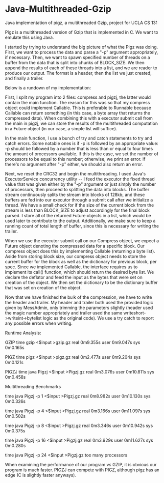 # Java-Multithreaded-Gzip
Java implementation of pigz, a multithreaded Gzip, project for UCLA CS 131

Pigz is a multithreaded version of Gzip that is implemented in C. We want to
emulate this using Java.

I started by trying to understand the big picture of what the Pigz was 
doing. First, we want to process the data and parse a "-p" argument 
appropriately, if necessary. Then, we want to spawn specified number of threads 
on a buffer from the data that is split into chunks of BLOCK_SIZE. We then 
append the results of each of these threads into a list, and we are reader to 
produce our output. The format is a header, then the list we just created, and 
finally a trailer.

Below is a rundown of my implementation:

First, I split my program into 2 files: compress and pigzj, the latter would 
contain the main function. The reason for this was so that my compress object 
could implement Callable. This is preferable to Runnable because Callable can 
return something (in this case, a byte array that returns the compressed data). 
When combining this with a executor submit call from the main in pigzj, we can 
store the results of the multithreaded computation in a Future object (in our 
case, a simple list will suffice).

In the main function, I use a bunch of try and catch statements to try and 
catch errors. Some notable ones is if -p is followed by an appropriate value: 
-p should be followed by a number that is less than or equal to four times the 
amount of processors available. If this is the case, we set the number of 
processors to be equal to this number; otherwise, we print an error. If there's 
no argument after "-p" either, we should also return an error.

Next, we reset the CRC32 and begin the multithreading. I used Java's 
ExecutorService concurrency utility -- I feed the executor the fixed thread 
value that was given either by the "-p" argument or just simply the number of 
processors, then proceed to splitting the data into blocks.
The buffer stream continuously splits the stream into blocks of 128kb, and 
these buffers are fed into our executor through a submit call after we 
initialize a thread. We have a small check for if the size of the current block 
from the stream is less than BLOCK_SIZE to adjust accordingly for the final 
block parsed. I store all of the returned Future objects in a list, which would 
be used later to contribute to the output.
Additionally, we make sure to keep a running count of total length of buffer, 
since this is necessary for writing the trailer.

When we use the executor submit call on our Compress object, we expect a Future 
object denoting the compressed data for a specific block. Our compress object 
does this by implementing Callable (returning a byte list). Aside from storing 
block size, our compress object needs to store the current buffer for the block 
as well as the dictionary for previous block, per spec.
Since we implemented Callable, the interface requires us to implement its 
call() function, which should return the desired byte list. We declare the 
deflator and feed the input as the bytes that were set on creation of the 
object.
We then set the dictionary to be the dictionary buffer that was set on creation 
of the object.

Now that we have finished the bulk of the compression, we have to write the 
header and trailer. My header and trailer both used the provided logic given by 
MessAdmin, only trimming the parameters slightly (header used the magic number 
appropriately and trailer used the same writeshort->writeint->bytelist logic as 
the original code). We use a try catch to report any possible errors when 
writing.

Runtime Analysis:

GZIP
time gzip <$input >gzip.gz
real    0m9.355s
user    0m9.047s
sys     0m0.165s

PIGZ
time pigz <$input >pigz.gz
real    0m2.477s
user    0m9.204s
sys     0m0.121s

PIGZJ
time java Pigzj <$input >Pigzj.gz
real    0m3.076s
user    0m10.811s
sys     0m0.458s

Multithreading Benchmarks

time java Pigzj -p 1 <$input >Pigzj.gz
real    0m8.982s
user    0m10.130s
sys     0m0.326s

time java Pigzj -p 4 <$input >Pigzj.gz
real    0m3.166s
user    0m11.097s
sys     0m0.502s

time java Pigzj -p 8 <$input >Pigzj.gz
real    0m3.346s
user    0m10.942s
sys     0m0.375s

time java Pigzj -p 16 <$input >Pigzj.gz
real    0m3.929s
user    0m11.627s
sys     0m0.280s

time java Pigzj -p 24 <$input >Pigzj.gz
too many processors

When examining the performance of our program vs GZIP, it is obvious our 
program is much faster. PIGZJ can compete with PIGZ, although pigz has an 
edge (C is slightly faster anyways).

